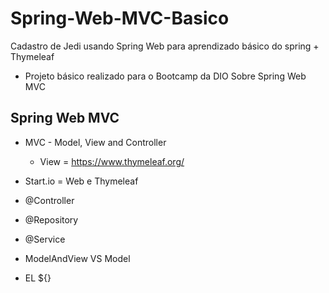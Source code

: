 # Spring-Web-MVC-Basico
Cadastro de Jedi usando Spring Web para aprendizado básico do spring + Thymeleaf

+ Projeto básico realizado para o Bootcamp da DIO Sobre Spring Web MVC

## Spring Web MVC

+ MVC - Model, View and Controller

	+ View = https://www.thymeleaf.org/

+ Start.io = Web e Thymeleaf

+ @Controller
+ @Repository
+ @Service
+ ModelAndView VS Model
+ EL ${}

